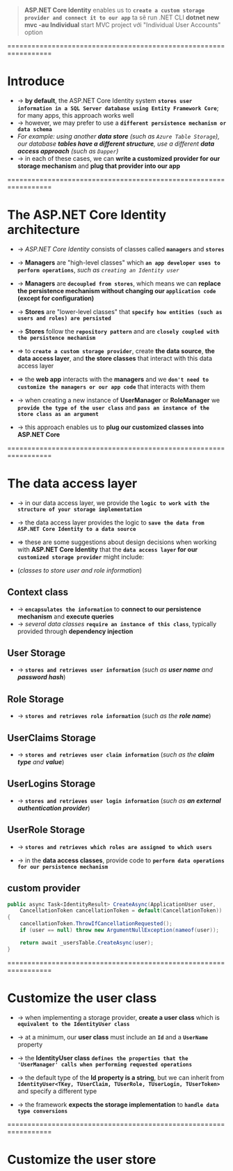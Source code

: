 > **ASP.NET Core Identity** enables us to **`create a custom storage provider and connect it to our app`**
> ta sẽ run .NET CLI  **dotnet new mvc -au Individual** start MVC project với "Individual User Accounts" option 

=================================================================
# Introduce
* -> **by default**, the ASP.NET Core Identity system **`stores user information in a SQL Server database using Entity Framework Core`**; for many apps, this approach works well
* -> however, we may prefer to use a **`different persistence mechanism or data schema`**
* _For example: using another **data store** (such as  `Azure Table Storage`), our database **tables have a different structure**, use a different **data access approach** (such as `Dapper`)_
* -> in each of these cases, we can **write a customized provider for our storage mechanism** and **plug that provider into our app**

=================================================================
# The ASP.NET Core Identity architecture
* -> _ASP.NET Core Identity_ consists of classes called **`managers`** and **`stores`**

* -> **Managers** are "high-level classes" which **`an app developer uses to perform operations`**, _such as `creating an Identity user`_ 
* -> **Managers** are **`decoupled from stores`**, which means we can **replace the persistence mechanism without changing our `application code` (except for configuration)**

* -> **Stores** are "lower-level classes" that **`specify how entities (such as users and roles) are persisted`**
* -> **Stores** follow the **`repository pattern`** and are **`closely coupled with the persistence mechanism`**

* => to **`create a custom storage provider`**, create **the data source**, **the data access layer**, and **the store classes** that interact with this data access layer
* => the **web app** interacts with the **managers** and we **`don't need to customize the managers or our app code`** that interacts with them 
* -> when creating a new instance of **UserManager** or **RoleManager** we **`provide the type of the user class`** and **`pass an instance of the store class as an argument`**
* -> this approach enables us to **plug our customized classes into ASP.NET Core**

=================================================================
# The data access layer
* -> in our data access layer, we provide the **`logic to work with the structure of your storage implementation`**
* -> the data access layer provides the logic to **`save the data from ASP.NET Core Identity to a data source`**

* => these are some suggestions about design decisions when working with **ASP.NET Core Identity** that the **`data access layer` for our `customized storage provider`** might include:
* (_classes to store user and role information_)

## Context class
* -> **`encapsulates the information`** to **connect to our persistence mechanism** and **execute queries**
* -> _several data classes_ **`require an instance of this class`**, typically provided through **dependency injection**

## User Storage
* -> **`stores and retrieves user information`** (_such as **user name** and **password hash**_)

## Role Storage
* -> **`stores and retrieves role information`** (_such as the **role name**_)

## UserClaims Storage
* -> **`stores and retrieves user claim information`** (_such as the **claim type** and **value**_)

## UserLogins Storage
* -> **`stores and retrieves user login information`** (_such as **an external authentication provider**_)

## UserRole Storage
* -> **`stores and retrieves which roles are assigned to which users`** 

* -> in the **data access classes**, provide code to **`perform data operations for our persistence mechanism`**

## custom provider

```cs For example: within a custom provider, code to create a new user in the store class:
public async Task<IdentityResult> CreateAsync(ApplicationUser user, 
    CancellationToken cancellationToken = default(CancellationToken))
{
    cancellationToken.ThrowIfCancellationRequested();
    if (user == null) throw new ArgumentNullException(nameof(user));

    return await _usersTable.CreateAsync(user);
}
```

=================================================================
# Customize the user class
* -> when implementing a storage provider, **create a user class** which is **`equivalent to the IdentityUser class`**
* -> at a minimum, our **user class** must include an **`Id`** and a **`UserName`** property

* -> the **IdentityUser class** **`defines the properties that the 'UserManager' calls when performing requested operations`**
* -> the default type of the **Id property is a string**, but we can inherit from **`IdentityUser<TKey, TUserClaim, TUserRole, TUserLogin, TUserToken>`** and specify a different type
* -> the framework **expects the storage implementation** to **`handle data type conversions`**

=================================================================
# Customize the user store